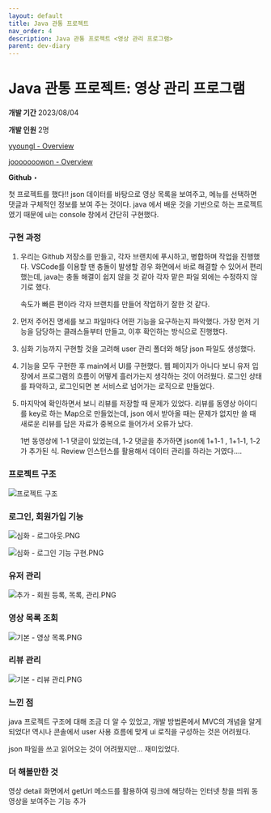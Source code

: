 ```yaml
---
layout: default
title: Java 관통 프로젝트
nav_order: 4
description: Java 관통 프로젝트 <영상 관리 프로그램>
parent: dev-diary
---
```


# Java 관통 프로젝트: 영상 관리 프로그램

**개발 기간** 2023/08/04

**개발 인원** 2명

[yyoungl - Overview](https://github.com/yyoungl)

[jooooooowon - Overview](https://github.com/jooooooowon)

**Github** ‣

첫 프로젝트를 했다!! json 데이터를 바탕으로 영상 목록을 보여주고, 메뉴를 선택하면 댓글과 구체적인 정보를 보여 주는 것이다. java 에서 배운 것을 기반으로 하는 프로젝트였기 때문에 ui는 console 창에서 간단히 구현했다.

### 구현 과정

1. 우리는 Github 저장소를 만들고, 각자 브랜치에 푸시하고, 병합하며 작업을 진행했다. VSCode를 이용할 땐 충돌이 발생할 경우 화면에서 바로 해결할 수 있어서 편리했는데, java는 충돌 해결이 쉽지 않을 것 같아 각자 맡은 파일 외에는 수정하지 않기로 했다.

   속도가 빠른 편이라 각자 브랜치를 만들어 작업하기 잘한 것 같다.

2. 먼저 주어진 명세를 보고 파일마다 어떤 기능을 요구하는지 파악했다. 가장 먼저 기능을 담당하는 클래스들부터 만들고, 이후 확인하는 방식으로 진행했다.
3. 심화 기능까지 구현할 것을 고려해 user 관리 폴더와 해당 json 파일도 생성했다.
4. 기능을 모두 구현한 후 main에서 UI를 구현했다. 웹 페이지가 아니다 보니 유저 입장에서 프로그램의 흐름이 어떻게 흘러가는지 생각하는 것이 어려웠다. 로그인 상태를 파악하고, 로그인되면 본 서비스로 넘어가는 로직으로 만들었다.
5. 마지막에 확인하면서 보니 리뷰를 저장할 때 문제가 있었다. 리뷰를 동영상 아이디를 key로 하는 Map으로 만들었는데, json 에서 받아올 때는 문제가 없지만 쓸 때 새로운 리뷰를 담은 자료가 중복으로 들어가서 오류가 났다.

   1번 동영상에 1-1 댓글이 있었는데, 1-2 댓글을 추가하면 json에 1+1-1 , 1+1-1, 1-2 가 추가된 식. Review 인스턴스를 활용해서 데이터 관리를 하라는 거였다….

### 프로젝트 구조

![프로젝트 구조](https://user-images.githubusercontent.com/127117707/259029623-a2ad6f69-2165-4f11-bb44-9c8036a7a4b5.png)

### 로그인, 회원가입 기능

![심화 - 로그아웃.PNG](https://user-images.githubusercontent.com/127117707/259023028-96b28603-0d2c-43e1-92e4-2f4a1de8dbeb.PNG)

![심화 - 로그인 기능 구현.PNG](https://user-images.githubusercontent.com/127117707/259023032-90dd1ee9-e170-4c9f-b7cb-d7869afe5d71.PNG)

### 유저 관리

![추가 - 회원 등록, 목록, 관리.PNG](https://user-images.githubusercontent.com/127117707/259023037-a749fc55-803f-449f-8d46-ae5b3c0ae1fc.PNG)

### 영상 목록 조회

![기본 - 영상 목록.PNG](https://user-images.githubusercontent.com/127117707/259023024-899a93f6-b051-41c3-8edd-87076b45c45b.PNG)

### 리뷰 관리

![기본 - 리뷰 관리.PNG](https://user-images.githubusercontent.com/127117707/259023022-9a9f67df-1835-4439-bcc8-275b9fef469f.PNG)

### 느낀 점

java 프로젝트 구조에 대해 조금 더 알 수 있었고, 개발 방법론에서 MVC의 개념을 알게 되었다! 역시나 콘솔에서 user 사용 흐름에 맞게 ui 로직을 구성하는 것은 어려웠다.

json 파일을 쓰고 읽어오는 것이 어려웠지만... 재미있었다.

### 더 해볼만한 것

영상 detail 화면에서 getUrl 메소드를 활용하여 링크에 해당하는 인터넷 창을 띄워 동영상을 보여주는 기능 추가
